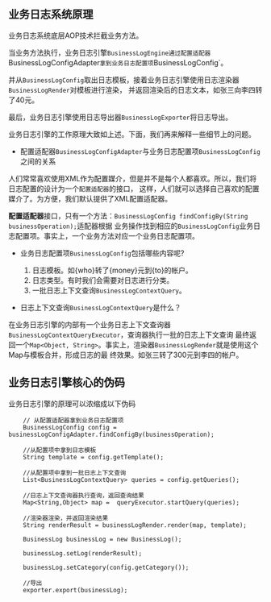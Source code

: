 业务日志系统原理
----------

业务日志系统底层AOP技术拦截业务方法。

当业务方法执行，业务日志引擎`BusinessLogEngine通过配置适配器`BusinessLogConfigAdapter`拿到业务日志配置项`BusinessLogConfig`。

并从`BusinessLogConfig`取出日志模板，接着业务日志引擎使用日志渲染器`BusinessLogRender`对模板进行渲染，
并返回渲染后的日志文本，如张三向李四转了40元。

最后，业务日志引擎使用日志导出器`BusinessLogExporter`将日志导出。

业务日志引擎的工作原理大致如上述。下面，我们再来解释一些细节上的问题。

* 配置适配器`BusinessLogConfigAdapter`与业务日志配置项`BusinessLogConfig`之间的关系

人们常常喜欢使用XML作为配置媒介，但是并不是每个人都喜欢。所以，我们将日志配置的设计为一个`配置适配器`的接口，
这样，人们就可以选择自己喜欢的配置媒介了。为方便，我们默认提供了XML配置适配器。

**配置适配器**接口，只有一个方法：`BusinessLogConfig findConfigBy(String businessOperation);`适配器根据
业务操作找到相应的`BusinessLogConfig`业务日志配置项。事实上，一个业务方法对应一个业务日志配置项。

* 业务日志配置项`BusinessLogConfig`包括哪些内容呢?

    1. 日志模板。如{who}转了{money}元到{to}的帐户。
    1. 日志类型。有时我们会需要对日志进行分类。
    1. 一批日志上下文查询`BusinessLogContextQuery`。

* 日志上下文查询`BusinessLogContextQuery`是什么？

在业务日志引擎的内部有一个业务日志上下文查询器`BusinessLogContextQueryExecutor`，查询器执行一批的日志上下文查询
最终返回一个`Map<Object, String>`。事实上，渲染器`BusinessLogRender`就是使用这个Map与模板合并，形成日志的最
终效果。如张三转了300元到李四的帐户。




业务日志引擎核心的伪码
-----
业务日志引擎的原理可以浓缩成以下伪码


        // 从配置适配器拿到业务日志配置项
        BusinessLogConfig config = businessLogConfigAdapter.findConfigBy(businessOperation);

        //从配置项中拿到日志模板
        String template = config.getTemplate();

        //从配置项中拿到一批日志上下文查询
        List<BusinessLogContextQuery> queries = config.getQueries();

        //日志上下文查询器执行查询，返回查询结果
        Map<String,Object> map =  queryExecutor.startQuery(queries);

        //渲染器渲染，并返回渲染结果
        String renderResult = businessLogRender.render(map, template);

        BusinessLog businessLog = new BusinessLog();

        businessLog.setLog(renderResult);

        businessLog.setCategory(config.getCategory());

        //导出
        exporter.export(businessLog);
